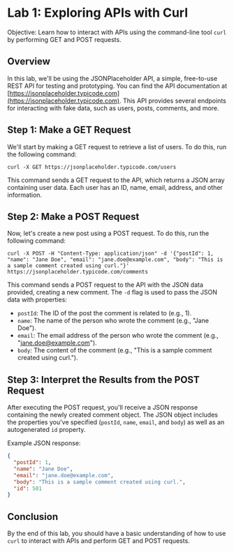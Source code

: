 # Lab 1: Exploring APIs with Curl

Objective: Learn how to interact with APIs using the command-line tool `curl` by performing GET and POST requests.

## Overview

In this lab, we'll be using the JSONPlaceholder API, a simple, free-to-use REST API for testing and prototyping. You can find the API documentation at [https://jsonplaceholder.typicode.com](https://jsonplaceholder.typicode.com). This API provides several endpoints for interacting with fake data, such as users, posts, comments, and more.

## Step 1: Make a GET Request

We'll start by making a GET request to retrieve a list of users. To do this, run the following command:

```
curl -X GET https://jsonplaceholder.typicode.com/users
```

This command sends a GET request to the API, which returns a JSON array containing user data. Each user has an ID, name, email, address, and other information.

## Step 2: Make a POST Request

Now, let's create a new post using a POST request. To do this, run the following command:

```
curl -X POST -H "Content-Type: application/json" -d '{"postId": 1, "name": "Jane Doe", "email": "jane.doe@example.com", "body": "This is a sample comment created using curl."}' https://jsonplaceholder.typicode.com/comments
```


This command sends a POST request to the API with the JSON data provided, creating a new comment. The `-d` flag is used to pass the JSON data with properties:

- `postId`: The ID of the post the comment is related to (e.g., 1).
- `name`: The name of the person who wrote the comment (e.g., "Jane Doe").
- `email`: The email address of the person who wrote the comment (e.g., "jane.doe@example.com").
- `body`: The content of the comment (e.g., "This is a sample comment created using curl.").

## Step 3: Interpret the Results from the POST Request

After executing the POST request, you'll receive a JSON response containing the newly created comment object. The JSON object includes the properties you've specified (`postId`, `name`, `email`, and `body`) as well as an autogenerated `id` property.

Example JSON response:

```json
{
  "postId": 1,
  "name": "Jane Doe",
  "email": "jane.doe@example.com",
  "body": "This is a sample comment created using curl.",
  "id": 501
}
```

## Conclusion

By the end of this lab, you should have a basic understanding of how to use `curl` to interact with APIs and perform GET and POST requests.
